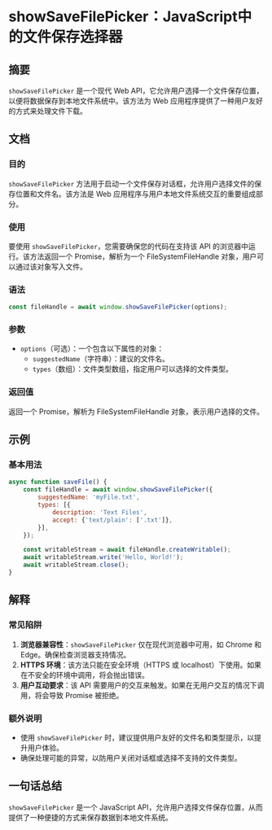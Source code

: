 <!--
Meta Description: # showSaveFilePicker：JavaScript中的文件保存选择器 ## 摘要 `showSaveFilePicker` 是一个现代 Web API，它允许用户选择一个文件保存位置，以便将数据保存到本地文件系统中。该方法为 Web 应用程序提供了一种用户友好的方式来处理文件下载。 ##...
Meta Keywords: showsavefilepicker, await, api, web, promise
-->

# showSaveFilePicker：JavaScript中的文件保存选择器

## 摘要
`showSaveFilePicker` 是一个现代 Web API，它允许用户选择一个文件保存位置，以便将数据保存到本地文件系统中。该方法为 Web 应用程序提供了一种用户友好的方式来处理文件下载。

## 文档
### 目的
`showSaveFilePicker` 方法用于启动一个文件保存对话框，允许用户选择文件的保存位置和文件名。该方法是 Web 应用程序与用户本地文件系统交互的重要组成部分。

### 使用
要使用 `showSaveFilePicker`，您需要确保您的代码在支持该 API 的浏览器中运行。该方法返回一个 Promise，解析为一个 FileSystemFileHandle 对象，用户可以通过该对象写入文件。

### 语法
```javascript
const fileHandle = await window.showSaveFilePicker(options);
```

### 参数
- `options`（可选）：一个包含以下属性的对象：
  - `suggestedName`（字符串）：建议的文件名。
  - `types`（数组）：文件类型数组，指定用户可以选择的文件类型。

### 返回值
返回一个 Promise，解析为 FileSystemFileHandle 对象，表示用户选择的文件。

## 示例
### 基本用法
```javascript
async function saveFile() {
    const fileHandle = await window.showSaveFilePicker({
        suggestedName: 'myFile.txt',
        types: [{
            description: 'Text Files',
            accept: {'text/plain': ['.txt']},
        }],
    });

    const writableStream = await fileHandle.createWritable();
    await writableStream.write('Hello, World!');
    await writableStream.close();
}
```

## 解释
### 常见陷阱
1. **浏览器兼容性**：`showSaveFilePicker` 仅在现代浏览器中可用，如 Chrome 和 Edge。确保检查浏览器支持情况。
2. **HTTPS 环境**：该方法只能在安全环境（HTTPS 或 localhost）下使用。如果在不安全的环境中调用，将会抛出错误。
3. **用户互动要求**：该 API 需要用户的交互来触发。如果在无用户交互的情况下调用，将会导致 Promise 被拒绝。

### 额外说明
- 使用 `showSaveFilePicker` 时，建议提供用户友好的文件名和类型提示，以提升用户体验。
- 确保处理可能的异常，以防用户关闭对话框或选择不支持的文件类型。

## 一句话总结
`showSaveFilePicker` 是一个 JavaScript API，允许用户选择文件保存位置，从而提供了一种便捷的方式来保存数据到本地文件系统。